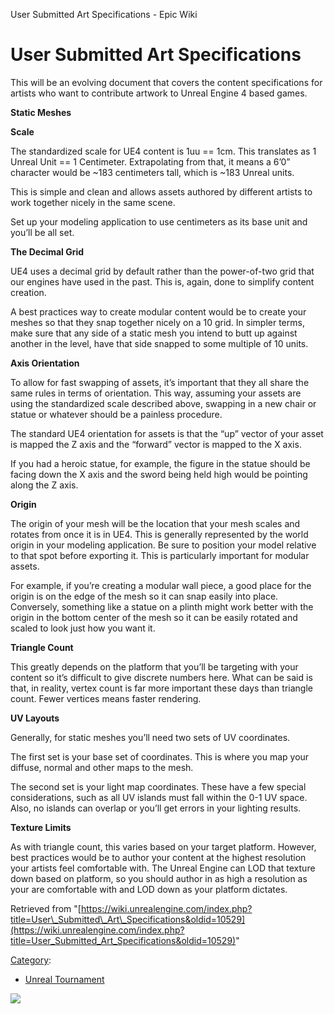 User Submitted Art Specifications - Epic Wiki                    

User Submitted Art Specifications
=================================

This will be an evolving document that covers the content specifications for artists who want to contribute artwork to Unreal Engine 4 based games.

**Static Meshes**

**Scale**

The standardized scale for UE4 content is 1uu == 1cm. This translates as 1 Unreal Unit == 1 Centimeter. Extrapolating from that, it means a 6’0” character would be ~183 centimeters tall, which is ~183 Unreal units.

This is simple and clean and allows assets authored by different artists to work together nicely in the same scene.

Set up your modeling application to use centimeters as its base unit and you’ll be all set.

**The Decimal Grid**

UE4 uses a decimal grid by default rather than the power-of-two grid that our engines have used in the past. This is, again, done to simplify content creation.

A best practices way to create modular content would be to create your meshes so that they snap together nicely on a 10 grid. In simpler terms, make sure that any side of a static mesh you intend to butt up against another in the level, have that side snapped to some multiple of 10 units.

**Axis Orientation**

To allow for fast swapping of assets, it’s important that they all share the same rules in terms of orientation. This way, assuming your assets are using the standardized scale described above, swapping in a new chair or statue or whatever should be a painless procedure.

The standard UE4 orientation for assets is that the “up” vector of your asset is mapped the Z axis and the “forward” vector is mapped to the X axis.

If you had a heroic statue, for example, the figure in the statue should be facing down the X axis and the sword being held high would be pointing along the Z axis.

**Origin**

The origin of your mesh will be the location that your mesh scales and rotates from once it is in UE4. This is generally represented by the world origin in your modeling application. Be sure to position your model relative to that spot before exporting it. This is particularly important for modular assets.

For example, if you’re creating a modular wall piece, a good place for the origin is on the edge of the mesh so it can snap easily into place. Conversely, something like a statue on a plinth might work better with the origin in the bottom center of the mesh so it can be easily rotated and scaled to look just how you want it.

**Triangle Count**

This greatly depends on the platform that you’ll be targeting with your content so it’s difficult to give discrete numbers here. What can be said is that, in reality, vertex count is far more important these days than triangle count. Fewer vertices means faster rendering.

**UV Layouts**

Generally, for static meshes you’ll need two sets of UV coordinates.

The first set is your base set of coordinates. This is where you map your diffuse, normal and other maps to the mesh.

The second set is your light map coordinates. These have a few special considerations, such as all UV islands must fall within the 0-1 UV space. Also, no islands can overlap or you’ll get errors in your lighting results.

**Texture Limits**

As with triangle count, this varies based on your target platform. However, best practices would be to author your content at the highest resolution your artists feel comfortable with. The Unreal Engine can LOD that texture down based on platform, so you should author in as high a resolution as your are comfortable with and LOD down as your platform dictates.

Retrieved from "[https://wiki.unrealengine.com/index.php?title=User\_Submitted\_Art\_Specifications&oldid=10529](https://wiki.unrealengine.com/index.php?title=User_Submitted_Art_Specifications&oldid=10529)"

[Category](/Special:Categories "Special:Categories"):

*   [Unreal Tournament](/Category:Unreal_Tournament "Category:Unreal Tournament")

  ![](https://tracking.unrealengine.com/track.png)